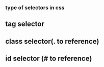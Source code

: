 ### type of selectors in css

## tag selector 
## class selector(. to reference)
## id selector (# to reference)